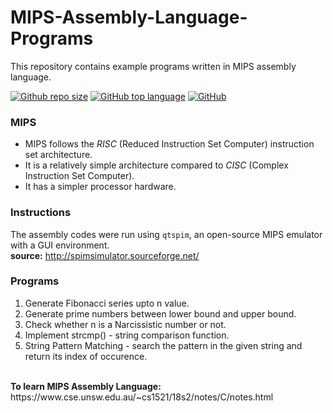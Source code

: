 # MIPS-Assembly-Language-Programs

This repository contains example programs written in MIPS assembly language.

[![Github repo size](https://img.shields.io/github/languages/code-size/adarshjoshy/MIPS-Assembly-Language-Programs)](https://github.com/adarshjoshy/MIPS-Assembly-Language-Programs)
[![GitHub top language](https://img.shields.io/github/languages/top/adarshjoshy/MIPS-Assembly-Language-Programs?color=green)](https://github.com/adarshjoshy/MIPS-Assembly-Language-Programs)
[![GitHub](https://img.shields.io/github/license/adarshjoshy/MIPS-Assembly-Language-Programs)](https://github.com/adarshjoshy/MIPS-Assembly-Language-Programs)

### MIPS
<ul>
  <li>MIPS follows the <i>RISC</i> (Reduced Instruction Set Computer) instruction set architecture.</li>
  <li>It is a relatively simple architecture compared to <i>CISC</i> (Complex Instruction Set Computer).</li>
  <li>It has a simpler processor hardware.</li>
</ul>

### Instructions
The assembly codes were run using `qtspim`, an open-source MIPS emulator with a GUI environment.<br>
<b>source:</b> http://spimsimulator.sourceforge.net/

### Programs
<ol>
  <li>Generate Fibonacci series upto n value.</li>
  <li>Generate prime numbers between lower bound and upper bound.</li>
  <li>Check whether n is a Narcissistic number or not.</li>
  <li>Implement strcmp() - string comparison function.</li>
  <li>String Pattern Matching - search the pattern in the given string and return its index of occurence.</li>
</ol>

<br>
<b>To learn MIPS Assembly Language:</b> https://www.cse.unsw.edu.au/~cs1521/18s2/notes/C/notes.html




